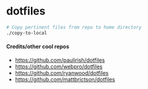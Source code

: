 # dotfiles

```bash
# Copy pertinent files from repo to home directory
./copy-to-local
```

#### Credits/other cool repos
- https://github.com/paulirish/dotfiles
- https://github.com/webpro/dotfiles
- https://github.com/ryanwood/dotfiles
- https://github.com/mattbrictson/dotfiles
